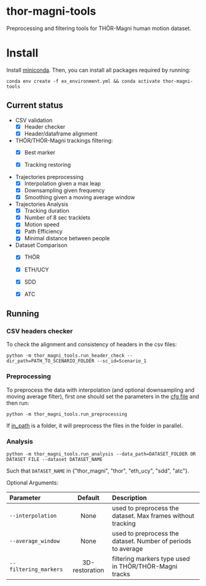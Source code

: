 # thor-magni-tools
Preprocessing and filtering tools for THÖR-Magni human motion dataset.


# Install

Install [miniconda](http://docs.conda.io/en/latest/miniconda.html). Then, you can install all packages required by running:

```
conda env create -f ex_environment.yml && conda activate thor-magni-tools
```


## Current status

* CSV validation
  * [x] Header checker
  * [x] Header/dataframe alignment

* THÖR/THÖR-Magni trackings filtering:
  * [x] Best marker
  * [x] Tracking restoring 


* Trajectories preprocessing
  * [x] Interpolation given a max leap
  * [x] Downsampling given frequency
  * [x] Smoothing given a moving average window  

* Trajectories Analysis
  * [x] Tracking duration 
  * [x] Number of 8 sec tracklets
  * [x] Motion speed
  * [x] Path Efficiency
  * [x] Minimal distance between people

* Dataset Comparison
  * [x] THÖR
  * [x] ETH/UCY
  * [x] SDD
  * [x] ATC


## Running

### CSV headers checker

To check the alignment and consistency of headers in the csv files:

```
python -m thor_magni_tools.run_header_check --dir_path=PATH_TO_SCENARIO_FOLDER --sc_id=Scenario_1
```

### Preprocessing


To preprocess the data with interpolation (and optional downsampling and moving average filter), first one should set the parameters in the [cfg file](https://github.com/tmralmeida/thor-magni-tools/blob/main/thor_magni_tools/preprocessing/cfg.yaml) and then run:

```
python -m thor_magni_tools.run_preprocessing 
```

If [in_path](https://github.com/tmralmeida/thor-magni-tools/blob/main/thor_magni_tools/preprocessing/cfg.yaml#L1) is a folder, it will preprocess the files in the folder in parallel. 


### Analysis

```
python -m thor_magni_tools.run_analysis --data_path=DATASET_FOLDER OR DATASET FILE --dataset DATASET_NAME 
```

Such that `DATASET_NAME` in {"thor_magni", "thor", "eth_ucy", "sdd", "atc"}.

Optional Arguments:

| Parameter                 | Default       | Description   |	
| :------------------------ |:-------------:| :-------------|
| `--interpolation` 	        |	None          |used to preprocess the dataset. Max frames without tracking |
| `--average_window` 	        |	None          |used to preprocess the dataset. Number of periods to average |
| `--filtering_markers` 	    |	3D-restoration          |filtering markers type used in THÖR/THÖR-Magni tracks |
